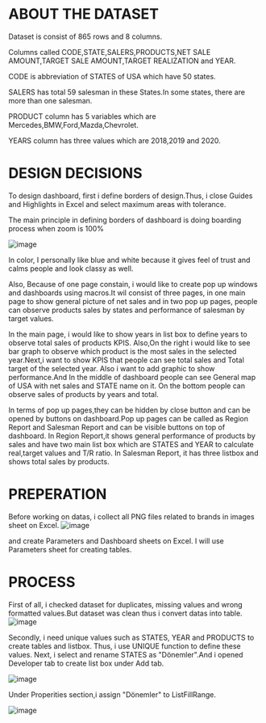 # ABOUT THE DATASET
Dataset is consist of 865 rows and 8 columns.

Columns called CODE,STATE,SALERS,PRODUCTS,NET SALE AMOUNT,TARGET SALE AMOUNT,TARGET REALIZATION and YEAR.

CODE is abbreviation of STATES of USA which have 50 states.

SALERS has total 59 salesman in these States.In some states, there are more than one salesman.

PRODUCT column has 5 variables which are Mercedes,BMW,Ford,Mazda,Chevrolet.

YEARS column has three values which are 2018,2019 and 2020.

# DESIGN DECISIONS
To design dashboard, first i define borders of design.Thus, i close Guides and Highlights in Excel and select maximum areas with tolerance.

The main principle in defining borders of dashboard is doing boarding process when zoom is 100%

![image](https://github.com/user-attachments/assets/06e3273f-055d-4496-ab80-93bea8cb41d8)

In color, I personally like blue and white because it gives feel of trust and calms people and look classy as well.

Also, Because of one page constain, i would like to create pop up windows and dashboards using macros.It wil consist of three pages, in one main page to show general picture of net sales and in two pop up pages, people can observe products sales by states and performance of salesman by target values.

In the main page, i would like to show years in list box to define years to observe total sales of products KPIS. Also,On the right i would like to see bar graph to observe which product is the most sales in the selected year.Next,i want to show KPIS that people can
see total sales and Total target of the selected  year. Also i want to add graphic to show performance.And In the middle of dashboard people can see General map of USA with net sales and STATE name on it. On the bottom people can observe sales of products by years and total.

In terms of pop up pages,they can be hidden by close button and can be opened by buttons on dashboard.Pop up pages can be called as Region Report and Salesman Report and can be visible buttons on top of dashboard.
In Region Report,it shows general performance of products by sales and have two main list box which are STATES and YEAR to calculate real,target values and T/R ratio.
In Salesman Report, it has three listbox and shows total sales by products.

# PREPERATION
Before working on datas, i collect all PNG files related to brands in images sheet on Excel.
![image](https://github.com/user-attachments/assets/c9eb7d1f-aa78-4d84-b8bf-df852c92a077)

and create Parameters and Dashboard sheets on Excel.
I will use Parameters sheet for creating tables.


# PROCESS
First of all, i checked dataset for duplicates, missing values and  wrong formatted values.But dataset was clean thus i convert datas into table.
![image](https://github.com/user-attachments/assets/34f6e7a4-b0db-4255-a091-6cf48e4a05e6)

Secondly, i need unique values such as STATES, YEAR and PRODUCTS to create tables and listbox. Thus, i use UNIQUE function to define these values.
Next, i select and rename STATES as "Dönemler".And i opened Developer tab to create list box under Add tab.

![image](https://github.com/user-attachments/assets/9b38785a-33f0-486d-a387-377f468233eb)

Under Properities section,i assign "Dönemler" to ListFillRange.

![image](https://github.com/user-attachments/assets/74ec11b0-a31c-4179-ade6-778535e94198)











